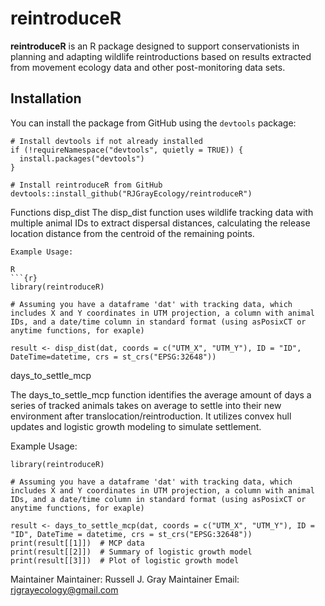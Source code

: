 # reintroduceR

**reintroduceR** is an R package designed to support conservationists in planning and adapting wildlife reintroductions based on results extracted from movement ecology data and other post-monitoring data sets.

## Installation

You can install the package from GitHub using the `devtools` package:

```{r}
# Install devtools if not already installed
if (!requireNamespace("devtools", quietly = TRUE)) {
  install.packages("devtools")
}

# Install reintroduceR from GitHub
devtools::install_github("RJGrayEcology/reintroduceR")
```
Functions
disp_dist
The disp_dist function uses wildlife tracking data with multiple animal IDs to extract dispersal distances, calculating the release location distance from the centroid of the remaining points.
```{r}
Example Usage:

R
```{r}
library(reintroduceR)

# Assuming you have a dataframe 'dat' with tracking data, which includes X and Y coordinates in UTM projection, a column with animal IDs, and a date/time column in standard format (using asPosixCT or anytime functions, for exaple)

result <- disp_dist(dat, coords = c("UTM_X", "UTM_Y"), ID = "ID", DateTime=datetime, crs = st_crs("EPSG:32648"))
```
days_to_settle_mcp

The days_to_settle_mcp function identifies the average amount of days a series of tracked animals takes on average to settle into their new environment after translocation/reintroduction. It utilizes convex hull updates and logistic growth modeling to simulate settlement.

Example Usage:

```{r}
library(reintroduceR)

# Assuming you have a dataframe 'dat' with tracking data, which includes X and Y coordinates in UTM projection, a column with animal IDs, and a date/time column in standard format (using asPosixCT or anytime functions, for exaple)

result <- days_to_settle_mcp(dat, coords = c("UTM_X", "UTM_Y"), ID = "ID", DateTime = datetime, crs = st_crs("EPSG:32648"))
print(result[[1]])  # MCP data
print(result[[2]])  # Summary of logistic growth model
print(result[[3]])  # Plot of logistic growth model
```

Maintainer
Maintainer: Russell J. Gray
Maintainer Email: rjgrayecology@gmail.com

